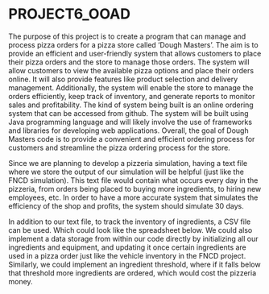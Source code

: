 # PROJECT6_OOAD

The purpose of this project is to create a program that can manage and process pizza orders for a pizza store called ‘Dough Masters’. The aim is to provide an efficient and user-friendly system that allows customers to place their pizza orders and the store to manage those orders.
The system will allow customers to view the available pizza options and place their orders online. It will also provide features like product selection and delivery management. Additionally, the system will enable the store to manage the orders efficiently, keep track of inventory, and generate reports to monitor sales and profitability.
The kind of system being built is an online ordering system that can be accessed from github. The system will be built using Java programming language and will likely involve the use of frameworks and libraries for developing web applications.
Overall, the goal of Dough Masters code is to provide a convenient and efficient ordering process for customers and streamline the pizza ordering process for the store.

Since we are planning to develop a pizzeria simulation, having a text file where we store the output of our simulation will be helpful (just like the FNCD simulation). This text file would contain what occurs every day in the pizzeria, from orders being placed to buying more ingredients, to hiring new employees, etc. In order to have a more accurate system that simulates the efficiency of the shop and profits, the system should simulate 30 days. 

In addition to our text file, to track the inventory of ingredients, a CSV file can be used. Which could look like the spreadsheet below. We could also implement a data storage from within our code directly by initializing all our ingredients and equipment, and updating it once certain ingredients are used in a pizza order just like the vehicle inventory in the FNCD project. Similarly, we could implement an ingredient threshold, where if it falls below that threshold more ingredients are ordered, which would cost the pizzeria money. 
